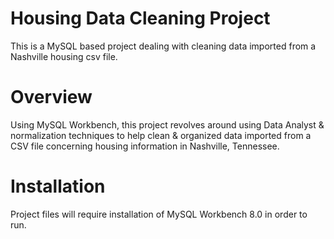 # Housing Data Cleaning Project
This is a MySQL based project dealing with cleaning data imported from a Nashville housing csv file. 
# Overview
Using MySQL Workbench, this project revolves around using Data Analyst & normalization techniques to help clean & organized data imported from a CSV file concerning housing information in Nashville, Tennessee.
# Installation
Project files will require installation of MySQL Workbench 8.0 in order to run.


